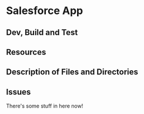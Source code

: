# Salesforce App

## Dev, Build and Test

## Resources

## Description of Files and Directories

## Issues
There's some stuff in here now!
